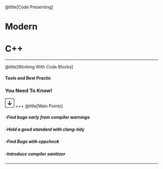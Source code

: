 @title[Code Presenting]
# Modern 
# C++

---
@title[Working With Code Blocks]

#### Tools and Best Practic 

### You Need To Know!

![Press Down Key](assets/down-arrow.png)
+++
@title[Main Points]

##### -Find bugs early from compiler warnings
##### -Hold a good standard with clang-tidy
##### -Find Bugs with cppcheck
##### -Introduce compiler sanitizer

---
